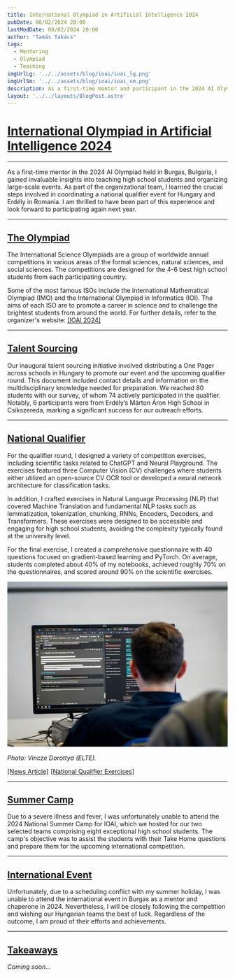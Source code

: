 ```yaml
---
title: International Olympiad in Artificial Intelligence 2024
pubDate: 08/02/2024 20:00
lastModDate: 08/02/2024 20:00
author: "Tamás Takács"
tags:
  - Mentoring
  - Olympiad
  - Teaching
imgUrlLg: '../../assets/blog/ioai/ioai_lg.png'
imgUrlSm: '../../assets/blog/ioai/ioai_sm.png'
description: As a first-time mentor and participant in the 2024 AI Olympiad held in Burgas, Bulgaria, I gained invaluable insights into teaching high school students and organizing large-scale events. As part of the organizational team, I learned the crucial steps involved in coordinating a national qualifier event for Hungary and Erdély in Romania. I am thrilled to have been part of this experience and look forward to participating again next year.                                                                  
layout: '../../layouts/BlogPost.astro'
---
```


# <u>International Olympiad in Artificial Intelligence 2024</u>

<hr class="border-1 border-t border-tcotta my-0" />

As a <span class="font-extrabold">first-time mentor</span> in the 2024 AI Olympiad held in Burgas, Bulgaria, I gained invaluable insights into <span class="font-extrabold">teaching high school students and organizing large-scale events</span>. As part of the organizational team, I learned the crucial steps involved in coordinating a national qualifier event for Hungary and Erdély in Romania. I am thrilled to have been part of this experience and look forward to participating again next year.

<hr class="border-1 border-t border-tcotta my-0" />

## <u>The Olympiad</u>

<span class="font-extrabold">The International Science Olympiads</span> are a group of worldwide annual competitions in various areas of the formal sciences, natural sciences, and social sciences. The competitions are designed for the 4-6 best high school students from each participating country.

Some of the most famous ISOs include the International Mathematical Olympiad (IMO) and the International Olympiad in Informatics (IOI). The aims of each ISO are to promote a career in science and to challenge the brightest students from around the world. For further details, refer to the organizer's website: [<span class="font-extrabold" style="color:var(--tcotta)">[IOAI 2024]</span>](https://ioai-official.org/what-is-ioai/)

<hr class="border-1 border-t border-tcotta my-0" />

## <u>Talent Sourcing</u>

Our inaugural talent sourcing initiative involved distributing a <span class="font-extrabold">One Pager across schools in Hungary</span> to promote our event and the upcoming qualifier round. This document included contact details and information on the multidisciplinary knowledge needed for preparation. <span class="font-extrabold">We reached 80 students with our survey, of whom 74 actively participated in the qualifier</span>. Notably, 6 participants were from Erdély’s Márton Áron High School in Csíkszereda, marking a significant success for our outreach efforts.

<hr class="border-1 border-t border-tcotta my-0" />

## <u>National Qualifier</u>

For the qualifier round, I designed a variety of competition exercises, including <span class="font-extrabold">scientific tasks</span> related to ChatGPT and Neural Playground. The exercises featured three <span class="font-extrabold">Computer Vision (CV)</span> challenges where students either utilized an open-source CV OCR tool or developed a neural network architecture for classification tasks.

In addition, I crafted exercises in <span class="font-extrabold">Natural Language Processing (NLP)</span> that covered Machine Translation and fundamental NLP tasks such as lemmatization, tokenization, chunking, RNNs, Encoders, Decoders, and Transformers. These exercises were designed to be accessible and engaging for high school students, avoiding the complexity typically found at the university level.

For the final exercise, I created a <span class="font-extrabold">comprehensive questionnaire with 40 questions</span> focused on gradient-based learning and PyTorch. On average, students completed about 40% of my notebooks, achieved roughly 70% on the questionnaires, and scored around 90% on the scientific exercises.

![Lux Env](../../assets/blog/ioai/quali.jpg)

*Photo: <span class="font-extrabold">Vincze Dorottya (ELTE).</span>*

[<span class="font-extrabold" style="color:var(--tcotta)">[News Article]</span>](https://njszt.hu/hu/news/2024-06-12/nyilvanosak-nemzetkozi-mesterseges-intelligencia-diakolimpia-ioai-valogatojanak)<span style="margin-right: 5px;"></span>[<span class="font-extrabold" style="color:var(--tcotta)">[National Qualifier Exercises]</span>](https://drive.google.com/drive/folders/1Kppc-FbmO35yqUTrkS4_v1GOXb_GLcA3?usp=sharing)



<hr class="border-1 border-t border-tcotta my-0" />

## <u>Summer Camp</u>

Due to a severe illness and fever, I was unfortunately <span class="font-extrabold">unable to attend</span> the 2024 National Summer Camp for IOAI, which we hosted for our two selected teams comprising eight exceptional high school students. The camp's objective was to assist the students with their Take Home questions and prepare them for the upcoming international competition.

<hr class="border-1 border-t border-tcotta my-0" />

## <u>International Event</u>

Unfortunately, due to a  <span class="font-extrabold">scheduling conflict</span> with my summer holiday, I was unable to attend the international event in Burgas as a mentor and chaperone in 2024. Nevertheless, I will be closely following the competition and wishing our Hungarian teams the best of luck.  <span class="font-extrabold">Regardless of the outcome, I am proud of their efforts and achievements.</span>

<hr class="border-1 border-t border-tcotta my-0" />

## <u>Takeaways</u>

*Coming soon...*